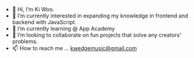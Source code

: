 

- 👋 Hi, I’m Ki Woo.
- 👀 I’m currently interested in expanding my knowledge in frontend and backend with JavaScript.
- 🌱 I’m currently learning @ App Academy
- 💞️ I’m looking to collaborate on fun projects that solve any creators' problems.
- 📫 How to reach me ...  kwedgemusic@gmail.com





<!---
kiwookim/kiwookim is a ✨ special ✨ repository because its `README.md` (this file) appears on your GitHub profile.
You can click the Preview link to take a look at your changes.
--->

